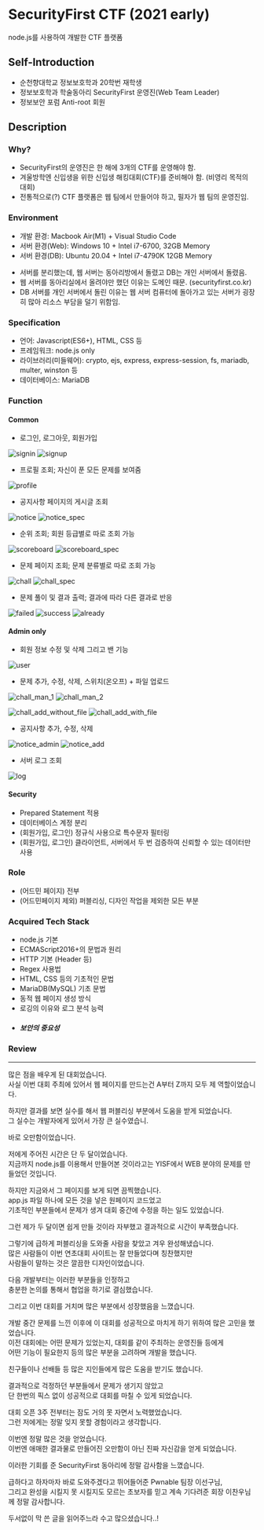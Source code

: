 # SecurityFirst CTF (2021 early)

node.js를 사용하여 개발한 CTF 플랫폼

## Self-Introduction

- 순천향대학교 정보보호학과 20학번 재학생
- 정보보호학과 학술동아리 SecurityFirst 운영진(Web Team Leader)
- 정보보안 포럼 Anti-root 회원

## Description

### Why?

- SecurityFirst의 운영진은 한 해에 3개의 CTF를 운영해야 함.
- 겨울방학엔 신입생을 위한 신입생 해킹대회(CTF)를 준비해야 함. (비영리 목적의 대회)
- 전통적으로(?) CTF 플랫폼은 웹 팀에서 만들어야 하고, 필자가 웹 팀의 운영진임.

### Environment

- 개발 환경: Macbook Air(M1) + Visual Studio Code
- 서버 환경(Web): Windows 10 + Intel i7-6700, 32GB Memory
- 서버 환경(DB): Ubuntu 20.04 + Intel i7-4790K 12GB Memory

+ 서버를 분리했는데, 웹 서버는 동아리방에서 돌렸고 DB는 개인 서버에서 돌렸음.
+ 웹 서버를 동아리실에서 올려야만 했던 이유는 도메인 때문. (securityfirst.co.kr)
+ DB 서버를 개인 서버에서 돌린 이유는 웹 서버 컴퓨터에 돌아가고 있는 서버가 굉장히 많아 리소스 부담을 덜기 위함임.

### Specification

- 언어: Javascript(ES6+), HTML, CSS 등
- 프레임워크: node.js only
- 라이브러리(미들웨어): crypto, ejs, express, express-session, fs, mariadb, multer, winston 등
- 데이터베이스: MariaDB

### Function

#### Common

- 로그인, 로그아웃, 회원가입

![signin](/readme_images/Common/0_1.png)
![signup](/readme_images/Common/0_2.png)

- 프로필 조회; 자신이 푼 모든 문제를 보여줌

![profile](/readme_images/Common/6.png)

- 공지사항 페이지의 게시글 조회

![notice](/readme_images/Common/1_1.png)
![notice_spec](/readme_images/Common/1_2.png)

- 순위 조회; 회원 등급별로 따로 조회 가능

![scoreboard](/readme_images/Common/2.png)
![scoreboard_spec](/readme_images/Common/3.png)

- 문제 페이지 조회; 문제 분류별로 따로 조회 가능

![chall](/readme_images/Common/4.png)
![chall_spec](/readme_images/Common/5.png)

- 문제 풀이 및 결과 출력; 결과에 따라 다른 결과로 반응

![failed](/readme_images/Common/7.png)
![success](/readme_images/Common/8.png)
![already](/readme_images/Common/9.png)

#### Admin only

- 회원 정보 수정 및 삭제 그리고 밴 기능

![user](/readme_images/Admin/1.png)

- 문제 추가, 수정, 삭제, 스위치(온오프) + 파일 업로드

![chall_man_1](/readme_images/Admin/2.png)
![chall_man_2](/readme_images/Admin/3.png)

![chall_add_without_file](/readme_images/Admin/5.png)
![chall_add_with_file](/readme_images/Admin/6.png)

- 공지사항 추가, 수정, 삭제

![notice_admin](/readme_images/Admin/4.png)
![notice_add](/readme_images/Admin/7.png)

- 서버 로그 조회

![log](/readme_images/Admin/8.png)

#### Security

- Prepared Statement 적용
- 데이터베이스 계정 분리
- (회원가입, 로그인) 정규식 사용으로 특수문자 필터링
- (회원가입, 로그인) 클라이언트, 서버에서 두 번 검증하여 신뢰할 수 있는 데이터만 사용

### Role

- (어드민 페이지) 전부
- (어드민페이지 제외) 퍼블리싱, 디자인 작업을 제외한 모든 부분

### Acquired Tech Stack

- node.js 기본
- ECMAScript2016+의 문법과 원리
- HTTP 기본 (Header 등)
- Regex 사용법
- HTML, CSS 등의 기초적인 문법
- MariaDB(MySQL) 기초 문법
- 동적 웹 페이지 생성 방식
- 로깅의 이유와 로그 분석 능력
- ##### 보안의 중요성

### Review
- - -
많은 점을 배우게 된 대회었습니다.   
사실 이번 대회 주최에 있어서 웹 페이지를 만드는건 A부터 Z까지 모두 제 역할이었습니다.

하지만 결과를 보면 실수를 해서 웹 퍼블리싱 부분에서 도움을 받게 되었습니다.   
그 실수는 개발자에게 있어서 가장 큰 실수였습니.

바로 오만함이었습니다.

저에게 주어진 시간은 단 두 달이었습니다.   
지금까지 node.js를 이용해서 만들어본 것이라고는
YISF에서 WEB 분야의 문제를 만들었던 것입니다.

하지만 지금와서 그 페이지를 보게 되면 끔찍했습니다.   
app.js 파일 하나에 모든 것을 넣은 원페이지 코드었고      
기초적인 부분들에서 문제가 생겨 대회 중간에 수정을 하는 일도 있었습니다.

그런 제가 두 달이면 쉽게 만들 것이라 자부했고 결과적으로 시간이 부족했습니다.

그렇기에 급하게 퍼블리싱을 도와줄 사람을 찾았고 겨우 완성해냈습니다.   
많은 사람들이 이번 연초대회 사이트는 잘 만들었다며 칭찬했지만      
사람들이 말하는 것은 깔끔한 디자인이었습니다.

다음 개발부터는 이러한 부분들을 인정하고       
충분한 논의를 통해서 협업을 하기로 결심했습니다.

그리고 이번 대회를 거치며 많은 부분에서 성장했음을 느꼈습니다.

개발 중간 문제를 느낀 이후에 이 대회를 성공적으로 마치게 하기 위하여 많은 고민을 했었습니다.   
이전 대회에는 어떤 문제가 있었는지, 대회를 같이 주최하는 운영진들 등에게    
어떤 기능이 필요한지 등의 많은 부분을 고려하며 개발을 했습니다.

친구들이나 선배들 등 많은 지인들에게 많은 도움을 받기도 했습니다.

결과적으로 걱정하던 부분들에서 문제가 생기지 않았고    
단 한번의 픽스 없이 성공적으로 대회를 마칠 수 있게 되었습니다.

대회 오픈 3주 전부터는 잠도 거의 못 자면서 노력했었습니다.   
그런 저에게는 정말 잊지 못할 경험이라고 생각합니다.

이번엔 정말 많은 것을 얻었습니다.    
이번엔 애매한 결과물로 만들어진 오만함이 아닌 진짜 자신감을 얻게 되었습니다. 

이러한 기회를 준 SecurityFirst 동아리에 정말 감사함을 느꼈습니다.

급하다고 하자마자 바로 도와주겠다고 뛰어들어준 Pwnable 팀장 이선구님,    
그리고 완성을 시킬지 못 시킬지도 모르는 초보자를 믿고 계속 기다려준 회장 이찬우님께 정말 감사합니다.


두서없이 막 쓴 글을 읽어주느라 수고 많으셨습니다..!
